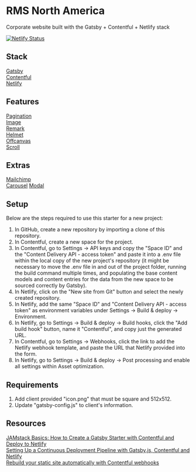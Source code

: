 # RMS North America

Corporate website built with the Gatsby + Contentful + Netlify stack

[![Netlify Status](https://api.netlify.com/api/v1/badges/37eaf333-4873-4ed3-ba55-a06c6590d43d/deploy-status)](https://app.netlify.com/sites/sleepy-pasteur-0771b3/deploys)

## Stack

[Gatsby](https://www.gatsbyjs.org/)<br>
[Contentful](https://www.contentful.com/)<br>
[Netlify](https://www.netlify.com/)

## Features

[Pagination](https://www.gatsbyjs.org/docs/adding-pagination/)<br>
[Image](https://www.gatsbyjs.org/packages/gatsby-image)<br>
[Remark](https://www.gatsbyjs.org/packages/gatsby-transformer-remark)<br>
[Helmet](https://github.com/nfl/react-helmet)<br>
[Offcanvas](https://github.com/neosiae/react-aria-offcanvas)<br>
[Scroll](https://www.npmjs.com/package/react-scroll)

## Extras

[Mailchimp](https://www.gatsbyjs.org/packages/gatsby-plugin-mailchimp)<br>
[Carousel](https://react-bootstrap.github.io/components/carousel)
[Modal](https://react-bootstrap.github.io/components/modal/)

## Setup

Below are the steps required to use this starter for a new project:

1. In GitHub, create a new repository by importing a clone of this repository.
2. In Contentful, create a new space for the project.
3. In Contentful, go to Settings -> API keys and copy the "Space ID" and the "Content Delivery API - access token" and paste it into a .env file within the local copy of the new project's repository (it might be necessary to move the .env file in and out of the project folder, running the build command multiple times, and populating the base content models and content entries for the data from the new space to be sourced correctly by Gatsby).
4. In Netlify, click on the "New site from Git" button and select the newly created repository.
5. In Netlify, add the same "Space ID" and "Content Delivery API - access token" as environment variables under Settings -> Build & deploy -> Environment.
6. In Netlify, go to Settings -> Build & deploy -> Build hooks, click the "Add build hook" button, name it "Contentful", and copy just the generated URL.
7. In Contentful, go to Settings -> Webhooks, click the link to add the Netlify webhook template, and paste the URL that Netlify provided into the form.
8. In Netlify, go to Settings -> Build & deploy -> Post processing and enable all settings within Asset optimization.

## Requirements

1. Add client provided "icon.png" that must be square and 512x512.
2. Update "gatsby-config.js" to client's information.

## Resources

[JAMstack Basics: How to Create a Gatsby Starter with Contentful and Deploy to Netlify](https://itnext.io/jamstack-basics-how-to-create-a-gatsby-starter-with-contentful-and-deploy-to-netlify-846354cc74bc)<br>
[Setting Up a Continuous Deployment Pipeline with Gatsby.js, Contentful and Netlify](https://www.halfelectronic.com/post/setting-up-gatsby-js-contentful-and-netlify)<br>
[Rebuild your static site automatically with Contentful webhooks](https://www.contentful.com/developers/docs/tutorials/general/automate-site-builds-with-webhooks/#netlify)
